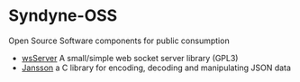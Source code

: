 # Syndyne-OSS
Open Source Software components for public consumption

- [wsServer](https://github.com/Theldus/wsServer.git) A small/simple web socket server library (GPL3)
- [Jansson](https://github.com/akheron/jansson.git) a C library for encoding, decoding and manipulating JSON data
